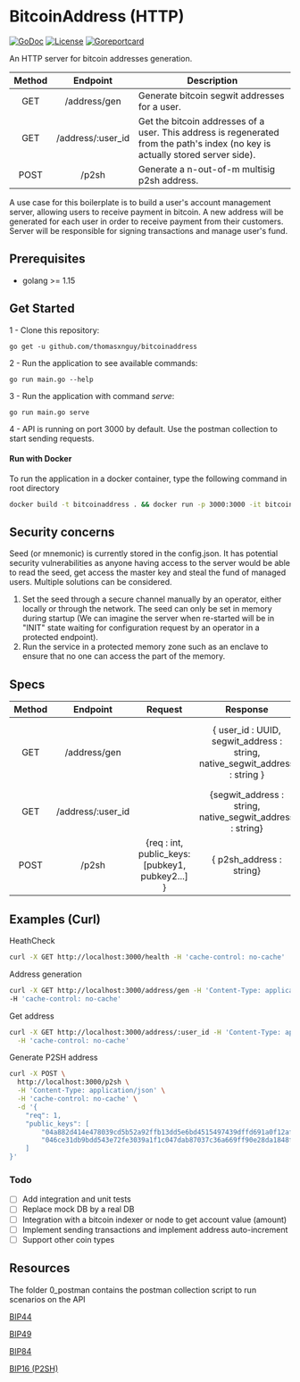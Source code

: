 # BitcoinAddress (HTTP)
[![GoDoc](https://godoc.org/github.com/thomasxnguy/bitcoinaddress?status.svg)](https://godoc.org/github.com/thomasxnguy/bitcoinaddress)
<a href="https://github.com/thomasxnguy/bitcoinaddress/LICENSE"><img src="https://img.shields.io/github/license/saniales/golang-crypto-trading-bot.svg?maxAge=2592000" alt="License"></a>
<a href="https://goreportcard.com/report/github.com/thomasxnguy/bitcoinaddress"><img src="https://goreportcard.com/badge/github.com/thomasxnguy/bitcoinaddress" alt="Goreportcard" /></a>

An HTTP server for bitcoin addresses generation.


| Method |    Endpoint      |                 Description                                         |
| :----: | :--------------: | ------------------------------------------------------------------  |
|  GET  | /address/gen       |Generate bitcoin segwit addresses for a user.  |      
|  GET  | /address/:user_id  | Get the bitcoin addresses of a user. This address is regenerated from the path's index (no key is actually stored server side).   |
|  POST | /p2sh              | Generate a n-out-of-m multisig p2sh address.  |

A use case for this boilerplate is to  build  a user's account management server, allowing users to receive payment in bitcoin.
A new address will be generated for each user in order to receive payment from their customers. Server will be responsible for signing transactions and manage user's fund.


## Prerequisites
- golang >= 1.15

## Get Started
1 - Clone this repository:

 ```go get -u github.com/thomasxnguy/bitcoinaddress```

2 - Run the application to see available commands:
 
 ```go run main.go --help```

3 - Run the application with command *serve*:
 
 ```go run main.go serve```

4 - API is running on port 3000 by default. Use the postman collection to start sending requests.

#### Run with Docker

To run the application in a docker container, type the following command in root directory 

```bash
docker build -t bitcoinaddress . && docker run -p 3000:3000 -it bitcoinaddress
```

## Security concerns

Seed (or mnemonic) is currently stored in the config.json. It has potential security vulnerabilities as anyone having access to the server would be able to read the seed, get access the master key and steal the fund of managed users. Multiple solutions can be considered.
1. Set the seed through a secure channel manually by an operator, either locally or through the network. The seed can only be set in memory during startup (We can imagine the server when re-started will be in "INIT" state waiting for configuration request by an operator in a protected endpoint).
2. Run the service in a protected memory zone such as an enclave to ensure that no one can access the part of the memory.

## Specs

| Method |    Endpoint      |     Request           |         Response        |  Note |
| :----: | :--------------: | :-------------------: | :--------------------:   | ---- |
|  GET  | /address/gen       |                      |{ user_id : UUID, <br> segwit_address : string, <br> native_segwit_address : string } | segwit_address also refers to nested segwit (with BIP49). native_segwit_address also refers to bech32 (with BIP84).        |
|  GET  | /address/:user_id  |                      |  {segwit_address : string, <br> native_segwit_address : string}  |   |
|  POST | /p2sh              | {req : int,  <br>public_keys: [pubkey1, pubkey2...] } | { p2sh_address : string} | |


## Examples (Curl)

HeathCheck
```bash
curl -X GET http://localhost:3000/health -H 'cache-control: no-cache'
```
Address generation

```bash
curl -X GET http://localhost:3000/address/gen -H 'Content-Type: application/json' \
-H 'cache-control: no-cache'
```

Get address
```bash
curl -X GET http://localhost:3000/address/:user_id -H 'Content-Type: application/json' \
  -H 'cache-control: no-cache'
```

Generate P2SH address
```bash
curl -X POST \
  http://localhost:3000/p2sh \
  -H 'Content-Type: application/json' \
  -H 'cache-control: no-cache' \
  -d '{
    "req": 1,
    "public_keys": [
        "04a882d414e478039cd5b52a92ffb13dd5e6bd4515497439dffd691a0f12af9575fa349b5694ed3155b136f09e63975a1700c9f4d4df849323dac06cf3bd6458cd",
        "046ce31db9bdd543e72fe3039a1f1c047dab87037c36a669ff90e28da1848f640de68c2fe913d363a51154a0c62d7adea1b822d05035077418267b1a1379790187"
    ]
}'
```

### Todo

- [ ] Add integration and unit tests
- [ ] Replace mock DB by a real DB
- [ ] Integration with a bitcoin indexer or node to get account value (amount)
- [ ] Implement sending transactions and implement address auto-increment
- [ ] Support other coin types

## Resources 

The folder 0_postman contains the postman collection script to run scenarios on the API

[BIP44](https://github.com/bitcoin/bips/blob/master/bip-0044.mediawiki)

[BIP49](https://github.com/bitcoin/bips/blob/master/bip-0049.mediawiki)

[BIP84](https://github.com/bitcoin/bips/blob/master/bip-0084.mediawiki)

[BIP16 (P2SH)](https://github.com/bitcoin/bips/blob/master/bip-0016.mediawiki#reference-implementation)